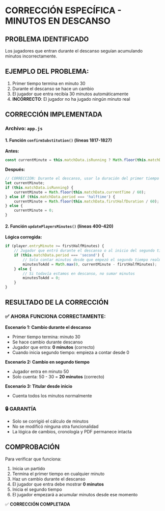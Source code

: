 # CORRECCIÓN ESPECÍFICA - MINUTOS EN DESCANSO

## PROBLEMA IDENTIFICADO
Los jugadores que entran durante el descanso seguían acumulando minutos incorrectamente.

## EJEMPLO DEL PROBLEMA:
1. Primer tiempo termina en minuto 30
2. Durante el descanso se hace un cambio 
3. El jugador que entra recibía 30 minutos automáticamente
4. **INCORRECTO**: El jugador no ha jugado ningún minuto real

## CORRECCIÓN IMPLEMENTADA

### Archivo: `app.js`

#### 1. Función `confirmSubstitution()` (líneas 1817-1827)
**Antes:**
```javascript
const currentMinute = this.matchData.isRunning ? Math.floor(this.matchData.currentTime / 60) : 0;
```

**Después:**
```javascript
// CORRECCIÓN: Durante el descanso, usar la duración del primer tiempo como referencia
let currentMinute;
if (this.matchData.isRunning) {
    currentMinute = Math.floor(this.matchData.currentTime / 60);
} else if (this.matchData.period === 'halftime') {
    currentMinute = Math.floor(this.matchData.firstHalfDuration / 60);
} else {
    currentMinute = 0;
}
```

#### 2. Función `updatePlayersMinutes()` (líneas 400-420)
**Lógica corregida:**
```javascript
if (player.entryMinute >= firstHalfMinutes) {
    // Jugador que entró durante el descanso o al inicio del segundo tiempo
    if (this.matchData.period === 'second') {
        // Solo contar minutos desde que empezó el segundo tiempo realmente
        minutesToAdd = Math.max(0, currentMinute - firstHalfMinutes);
    } else {
        // Si todavía estamos en descanso, no sumar minutos
        minutesToAdd = 0;
    }
}
```

## RESULTADO DE LA CORRECCIÓN

### ✅ AHORA FUNCIONA CORRECTAMENTE:

**Escenario 1: Cambio durante el descanso**
- Primer tiempo termina: minuto 30
- Se hace cambio durante descanso
- Jugador que entra: **0 minutos** (correcto)
- Cuando inicia segundo tiempo: empieza a contar desde 0

**Escenario 2: Cambio en segundo tiempo**
- Jugador entra en minuto 50
- Solo cuenta: 50 - 30 = **20 minutos** (correcto)

**Escenario 3: Titular desde inicio**
- Cuenta todos los minutos normalmente

### 🔒 GARANTÍA
- Solo se corrigió el cálculo de minutos
- No se modificó ninguna otra funcionalidad
- La lógica de cambios, cronología y PDF permanece intacta

## COMPROBACIÓN
Para verificar que funciona:
1. Inicia un partido
2. Termina el primer tiempo en cualquier minuto
3. Haz un cambio durante el descanso
4. El jugador que entra debe mostrar **0 minutos**
5. Inicia el segundo tiempo
6. El jugador empezará a acumular minutos desde ese momento

✅ **CORRECCIÓN COMPLETADA**
